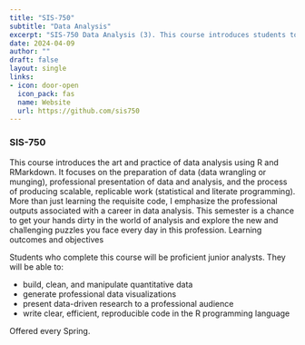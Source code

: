 ```yaml
---
title: "SIS-750"
subtitle: "Data Analysis"
excerpt: "SIS-750 Data Analysis (3). This course introduces students to the study and practice of data analysis, focusing especially on generating, managing, and analyzing quantitative data. Topics include data visualization, data cleaning, and the presentation of data and data analysis to professional audiences. Offered in spring. Prerequisite: SIS-600."
date: 2024-04-09
author: ""
draft: false
layout: single
links:
- icon: door-open
  icon_pack: fas
  name: Website
  url: https://github.com/sis750
---
```



### SIS-750

This course introduces the art and practice of data analysis using R and RMarkdown. It focuses on the preparation of data (data wrangling or munging), professional presentation of data and analysis, and the process of producing scalable, replicable work (statistical and literate programming). More than just learning the requisite code, I emphasize the professional outputs associated with a career in data analysis. This semester is a chance to get your hands dirty in the world of analysis and explore the new and challenging puzzles you face every day in this profession.
Learning outcomes and objectives

Students who complete this course will be proficient junior analysts. They will be able to:

- build, clean, and manipulate quantitative data
- generate professional data visualizations
- present data-driven research to a professional audience
- write clear, efficient, reproducible code in the R programming language

Offered every Spring.